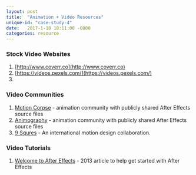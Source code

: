 ```yaml
---
layout: post
title:  "Animation + Video Resources"
unique-id: "case-study-4"
date:   2017-1-18 18:11:00 -0800
categories: resource
---
```


### Stock Video Websites

1. [http://www.coverr.co](http://www.coverr.co)
2. [https://videos.pexels.com/](https://videos.pexels.com/)
3.

### Video Communities
1. [Motion Corpse](https://motioncorpse.tumblr.com) - animation community with publicly shared After Effects source files
2. [Animography](https://animography.net) - animation community with publicly shared After Effects source files
3. [9 Squres](http://9-squares.tumblr.com) - An international motion design collaboration.

### Video Tutorials

1. [Welcome to After Effects](https://cgi.tutsplus.com/tutorials/welcome-to-after-effects-overview-and-getting-started--ae-28388) - 2013 article to help get started with After Effects
